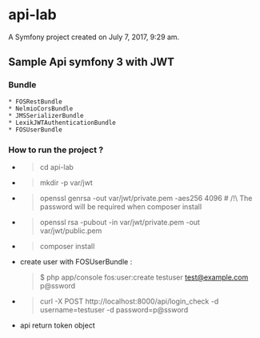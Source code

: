 api-lab
=======

A Symfony project created on July 7, 2017, 9:29 am.


## Sample Api symfony 3 with JWT

### Bundle
    * FOSRestBundle
    * NelmioCorsBundle
    * JMSSerializerBundle
    * LexikJWTAuthenticationBundle
    * FOSUserBundle
    
    
### How to run the project ?

 * > cd api-lab
 * > mkdir -p var/jwt
 * > openssl genrsa -out var/jwt/private.pem -aes256 4096 # /!\ The password will be required when composer install
 * > openssl rsa -pubout -in var/jwt/private.pem -out var/jwt/public.pem
 * > composer install
 * create user with FOSUserBundle :
   > $ php app/console fos:user:create testuser test@example.com p@ssword
 * > curl -X POST http://localhost:8000/api/login_check -d username=testuser -d password=p@ssword
 * api return token object 

